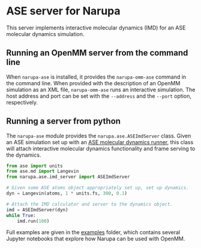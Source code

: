ASE server for Narupa
========================

This server implements interactive molecular dynamics (IMD) for an ASE molecular dynamics simulation. 

Running an OpenMM server from the command line
-----------------------------------------------

When `narupa-ase` is installed, it provides the `narupa-omm-ase`
command in the command line. When provided with the description of an
OpenMM simulation as an XML file, `narupa-omm-ase` runs an interactive simulation. 
The host address and port can be set with
the `--address` and the `--port` option, respectively.


Running a server from python
----------------------------

The `narupa-ase` module provides the
`narupa.ase.ASEImdServer` class. Given an ASE simulation set up with an 
[ASE molecular dynamics runner](https://wiki.fysik.dtu.dk/ase/ase/md.html), this class will 
attach interactive molecular dynamics functionality and frame serving to the dynamics. 

```python
from ase import units
from ase.md import Langevin
from narupa.ase.imd_server import ASEImdServer

# Given some ASE atoms object appropriately set up, set up dynamics.
dyn = Langevin(atoms, 1 * units.fs, 300, 0.1)

# Attach the IMD calculator and server to the dynamics object. 
imd = ASEImdServer(dyn)
while True:
    imd.run(100)
```

Full examples are given in the [examples](./examples) folder, which contains several
Jupyter notebooks that explore how Narupa can be used with OpenMM.

